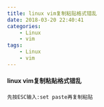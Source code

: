 ```yaml
---
title: linux vim复制粘贴格式错乱
date: 2018-03-20 22:40:41
categories:
    - Linux
    - vim
tags:
    - Linux
    - vim
---
```


#### linux vim复制粘贴格式错乱

```
先按ESC输入:set paste再复制粘贴
```

